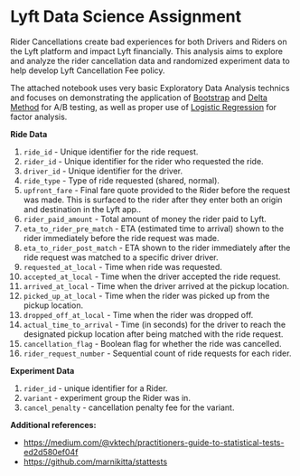# Lyft Data Science Assignment
Rider Cancellations create bad experiences for both Drivers and Riders on the Lyft platform and impact Lyft financially. This analysis aims to explore and analyze the rider cancellation data and randomized experiment data to help develop Lyft Cancellation Fee policy.

The attached notebook uses very basic Exploratory Data Analysis technics and focuses on demonstrating the application of [Bootstrap](https://en.wikipedia.org/wiki/Bootstrapping_(statistics)) and [Delta Method](https://dl.acm.org/doi/10.1145/3219819.3219919) for A/B testing, as well as proper use of [Logistic Regression](https://en.wikipedia.org/wiki/Logistic_regression) for factor analysis.

**Ride Data**
1. `ride_id` - Unique identifier for the ride request.
2. `rider_id` - Unique identifier for the rider who requested the ride.
3. `driver_id` - Unique identifier for the driver.
4. `ride_type` - Type of ride requested (shared, normal).
5. `upfront_fare` - Final fare quote provided to the Rider before the request was made. This is
surfaced to the rider after they enter both an origin and destination in the Lyft app..
6. `rider_paid_amount` - Total amount of money the rider paid to Lyft.
7. `eta_to_rider_pre_match` - ETA (estimated time to arrival) shown to the rider immediately
before the ride request was made.
8. `eta_to_rider_post_match` - ETA shown to the rider immediately after the ride request was matched to a specific driver driver.
9. `requested_at_local` - Time when ride was requested.
10. `accepted_at_local` - Time when the driver accepted the ride request.
11. `arrived_at_local` - Time when the driver arrived at the pickup location.
12. `picked_up_at_local` - Time when the rider was picked up from the pickup location.
13. `dropped_off_at_local` - Time when the rider was dropped off.
14. `actual_time_to_arrival` - Time (in seconds) for the driver to reach the designated pickup
location after being matched with the ride request.
15. `cancellation_flag` - Boolean flag for whether the ride was cancelled.
16. `rider_request_number` - Sequential count of ride requests for each rider.

**Experiment Data**
1. `rider_id` - unique identifier for a Rider.
2. `variant` - experiment group the Rider was in.
3. `cancel_penalty` - cancellation penalty fee for the variant.

**Additional references:**
* https://medium.com/@vktech/practitioners-guide-to-statistical-tests-ed2d580ef04f
* https://github.com/marnikitta/stattests
